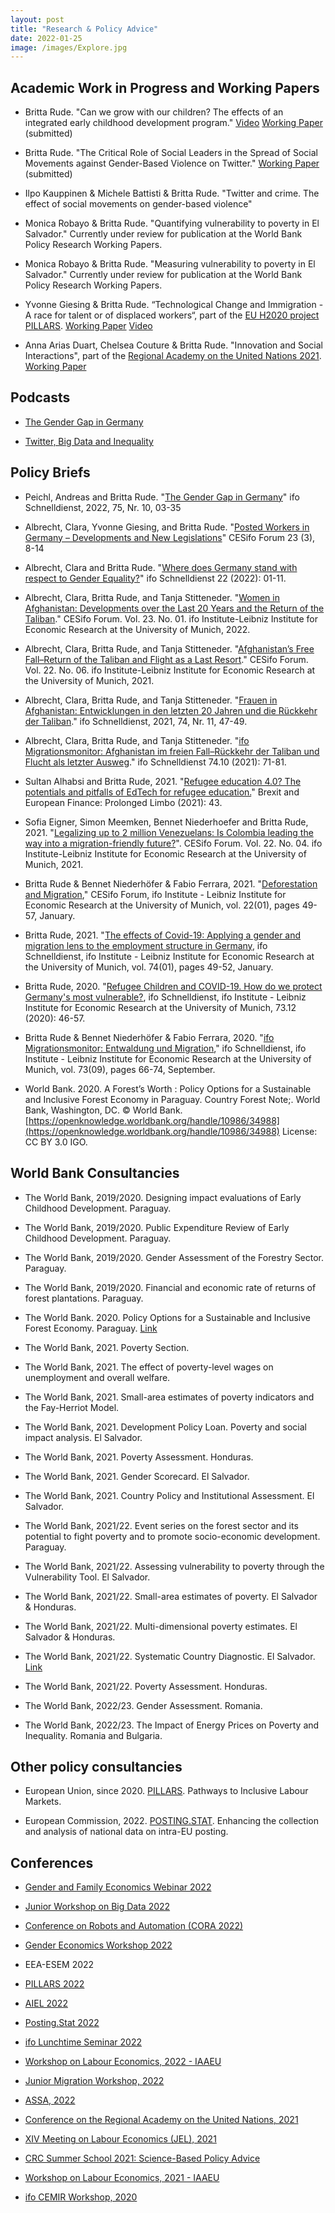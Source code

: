 ```yaml
---
layout: post
title: "Research & Policy Advice"
date: 2022-01-25
image: /images/Explore.jpg
---
```


## Academic Work in Progress and Working Papers

- Britta Rude. "Can we grow with our children? The effects of an integrated early childhood development program." [Video](https://www.youtube.com/watch?v=SXlIEZ14MZk) [Working Paper](https://www.ifo.de/publikationen/2022/working-paper/middle-run-impacts-comprehensive-early-childhood-interventions) (submitted)

- Britta Rude. "The Critical Role of Social Leaders in the Spread of Social Movements against Gender-Based Violence on Twitter." [Working Paper](https://www.ifo.de/publikationen/2022/working-paper/critical-role-social-leaders-spread-social-movements-against) (submitted)

- Ilpo Kauppinen & Michele Battisti & Britta Rude. "Twitter and crime. The effect of social movements on gender-based violence"

- Monica Robayo & Britta Rude. "Quantifying vulnerability to poverty in El Salvador." Currently under review for publication at the World Bank Policy Research Working Papers.

- Monica Robayo & Britta Rude. "Measuring vulnerability to poverty in El Salvador." Currently under review for publication at the World Bank Policy Research Working Papers.

- Yvonne Giesing & Britta Rude. “Technological Change and Immigration - A race for talent or of displaced workers“, part of the [EU H2020 project PILLARS](https://www.h2020-pillars.eu/). [Working Paper](https://www.aeaweb.org/conference/2022/preliminary/2141?q=eNo1jEEKgCAURK8Ss3ZRizaeowuIfVQwFb8UXCLePaPavTczTAMTs4thq4kg26-QWNAFFHPUQyBQKB-DCmkboo_GaeVcJ21VMDTaXdVv5g566XR0PZc5pRGsM3q_AQyJIzo,) [Video](https://www.aeaweb.org/conference/2022/aea-session-recordings/player?meetingId=924&recordingId=1558&VideoSearch%5Bpage%5D=7)

- Anna Arias Duart, Chelsea Couture & Britta Rude. "Innovation and Social Interactions", part of the [Regional Academy on the United Nations 2021](http://www.ra-un.org/).
 [Working Paper](http://www.ra-un.org/2021-papers.html)
 
 
 ## Podcasts
 
 - [The Gender Gap in Germany](https://www.ifo.de/podcast-gleichstellung)

- [Twitter, Big Data and Inequality](https://datenaffaire.com/2022/04/13/episode-43-2/)

## Policy Briefs

- Peichl, Andreas and Britta Rude. "[The Gender Gap in Germany](https://www.ifo.de/publikationen/2022/aufsatz-zeitschrift/wie-gross-ist-der-gender-gap-anspruch)" ifo Schnelldienst, 2022, 75, Nr. 10, 03-35

- Albrecht, Clara, Yvonne Giesing, and Britta Rude. "[Posted Workers in Germany – Developments and New Legislations](https://www.cesifo.org/de/publikationen/2022/aufsatz-zeitschrift/posted-workers-germany-developments-and-new-legislations)" CESifo Forum 23 (3), 8-14

- Albrecht, Clara and Britta Rude. "[Where does Germany stand with respect to Gender Equality?](https://www.ifo.de/publikationen/2022/aufsatz-zeitschrift/wo-steht-deutschland-2022-bei-der-gleichstellung-der)" ifo Schnelldienst 22 (2022): 01-11.  

- Albrecht, Clara, Britta Rude, and Tanja Stitteneder. "[Women in Afghanistan: Developments over the Last 20 Years and the Return of the Taliban](https://www.ifo.de/en/publikationen/2021/article-journal/women-afghanistan-developments-over-past-20-years-and-return)." CESifo Forum. Vol. 23. No. 01. ifo Institute-Leibniz Institute for Economic Research at the University of Munich, 2022.

- Albrecht, Clara, Britta Rude, and Tanja Stitteneder. "[Afghanistan’s Free Fall–Return of the Taliban and Flight as a Last Resort](https://www.cesifo.org/en/publikationen/2021/article-journal/afghanistans-free-fall-return-taliban-and-flight-last-resort)." CESifo Forum. Vol. 22. No. 06. ifo Institute-Leibniz Institute for Economic Research at the University of Munich, 2021.

- Albrecht, Clara, Britta Rude, and Tanja Stitteneder. "[Frauen in Afghanistan: Entwicklungen in den letzten 20 Jahren und die Rückkehr der Taliban](https://www.ifo.de/publikationen/2021/aufsatz-zeitschrift/frauen-afghanistan-entwicklungen-den-letzten-20-jahren-und)." ifo Schnelldienst, 2021, 74, Nr. 11, 47-49.

- Albrecht, Clara, Britta Rude, and Tanja Stitteneder. "[ifo Migrationsmonitor: Afghanistan im freien Fall–Rückkehr der Taliban und Flucht als letzter Ausweg](https://www.ifo.de/publikationen/2021/aufsatz-zeitschrift/ifo-migrationsmonitor-afghanistan-im-freien-fall-rueckkehr)." ifo Schnelldienst 74.10 (2021): 71-81.

- Sultan Alhabsi and Britta Rude, 2021. "[Refugee education 4.0? The potentials and pitfalls of EdTech for refugee education.](https://www.cesifo.org/DocDL/CESifo-Forum-2021-5-alhabsi-rude-edtech-refugee-september.pdf)" Brexit and European Finance: Prolonged Limbo (2021): 43.  

- Sofia Eigner, Simon Meemken, Bennet Niederhoefer and Britta Rude, 2021. "[Legalizing up to 2 million Venezuelans: Is Colombia leading the way into a migration-friendly future?](https://www.cesifo.org/de/publikationen/2021/aufsatz-zeitschrift/legalizing-2-million-venezuelans-colombia-leading-way-more)". CESifo Forum. Vol. 22. No. 04. ifo Institute-Leibniz Institute for Economic Research at the University of Munich, 2021. 

- Britta Rude & Bennet Niederhöfer & Fabio Ferrara, 2021. "[Deforestation and Migration](https://ideas.repec.org/a/ces/ifofor/v22y2021i01p49-57.html)," CESifo Forum, ifo Institute - Leibniz Institute for Economic Research at the University of Munich, vol. 22(01), pages 49-57, January.

- Britta Rude, 2021. "[The effects of Covid-19: Applying a gender and migration lens to the employment structure in Germany](https://ideas.repec.org/a/ces/ifosdt/v74y2021i01p49-52.html), ifo Schnelldienst, ifo Institute - Leibniz Institute for Economic Research at the University of Munich, vol. 74(01), pages 49-52, January.

- Britta Rude, 2020. "[Refugee Children and COVID-19. How do we protect Germany's most vulnerable?](https://www.ifo.de/publikationen/2020/aufsatz-zeitschrift/gefluechtete-kinder-und-covid-19-corona-als-brennglas), ifo Schnelldienst, ifo Institute - Leibniz Institute for Economic Research at the University of Munich, 73.12 (2020): 46-57.

- Britta Rude & Bennet Niederhöfer & Fabio Ferrara, 2020. "[ifo Migrationsmonitor: Entwaldung und Migration](https://ideas.repec.org/a/ces/ifosdt/v73y2020i09p66-74.html)," ifo Schnelldienst, ifo Institute - Leibniz Institute for Economic Research at the University of Munich, vol. 73(09), pages 66-74, September.

- World Bank. 2020. A Forest’s Worth : Policy Options for a Sustainable and Inclusive Forest Economy in Paraguay. Country Forest Note;. World Bank, Washington, DC. © World Bank. [https://openknowledge.worldbank.org/handle/10986/34988](https://openknowledge.worldbank.org/handle/10986/34988) License: CC BY 3.0 IGO.

## World Bank Consultancies

- The World Bank, 2019/2020. Designing impact evaluations of Early Childhood Development. Paraguay.

- The World Bank, 2019/2020. Public Expenditure Review of Early Childhood Development. Paraguay. 

- The World Bank, 2019/2020. Gender Assessment of the Forestry Sector. Paraguay. 

- The World Bank, 2019/2020. Financial and economic rate of returns of forest plantations. Paraguay.

- The World Bank. 2020. Policy Options for a Sustainable and Inclusive Forest Economy. Paraguay. [Link](https://openknowledge.worldbank.org/handle/10986/34988) 

- The World Bank, 2021. Poverty Section. 

- The World Bank, 2021. The effect of poverty-level wages on unemployment and overall welfare. 

- The World Bank, 2021. Small-area estimates of poverty indicators and the Fay-Herriot Model.

- The World Bank, 2021. Development Policy Loan. Poverty and social impact analysis. El Salvador. 

- The World Bank, 2021. Poverty Assessment. Honduras. 

- The World Bank, 2021. Gender Scorecard. El Salvador. 

- The World Bank, 2021. Country Policy and Institutional Assessment. El Salvador. 

- The World Bank, 2021/22. Event series on the forest sector and its potential to fight poverty and to promote socio-economic development. Paraguay. 

- The World Bank, 2021/22. Assessing vulnerability to poverty through the Vulnerability Tool. El Salvador. 

- The World Bank, 2021/22. Small-area estimates of poverty. El Salvador & Honduras.

- The World Bank, 2021/22. Multi-dimensional poverty estimates. El Salvador & Honduras. 

- The World Bank, 2021/22. Systematic Country Diagnostic. El Salvador. [Link](https://openknowledge.worldbank.org/handle/10986/37269)

- The World Bank, 2021/22. Poverty Assessment. Honduras.

- The World Bank, 2022/23. Gender Assessment. Romania.

- The World Bank, 2022/23. The Impact of Energy Prices on Poverty and Inequality. Romania and Bulgaria.

## Other policy consultancies

- European Union, since 2020. [PILLARS](https://www.h2020-pillars.eu/). Pathways to Inclusive Labour Markets. 

- European Commission, 2022. [POSTING.STAT](https://hiva.kuleuven.be/en/news/newsitems/posting-stat-enhancing-collection-and-analysis-national-data-on-intra-eu-posting). Enhancing the collection and analysis of national data on intra-EU posting.

## Conferences

- [Gender and Family Economics Webinar 2022](https://www.gefam.com.br/)

- [Junior Workshop on Big Data 2022](https://www.cesifo.org/en/event/2022-10-20/cesifoifo-junior-workshop-big-data)

- [Conference on Robots and Automation (CORA 2022)](https://www.wiwi.uni-frankfurt.de/abteilungen/eq/professoren/klump/cora-2022-conference.html)

- [Gender Economics Workshop 2022](https://www.jfki.fu-berlin.de/faculty/economics/dates/2nd-Berlin-Workshop.html)

- EEA-ESEM 2022

- [PILLARS 2022](https://www.h2020-pillars.eu/interim_conference)

- [AIEL 2022](https://www.ai-econlab.com/)

- [Posting.Stat 2022](https://hiva.kuleuven.be/en/news/docs/ZKD9978_POSTING_STAT_Closing_conference_20_May_2022_programme_and_registration)

- [ifo Lunchtime Seminar 2022](https://www.ifo.de/veranstaltungen/ifo-lunchtime-seminare)

- [Workshop on Labour Economics, 2022 - IAAEU](https://www.iaaeg.de/index.php?option=com_content&view=article&id=262&lang=de)

- [Junior Migration Workshop, 2022](https://sites.google.com/view/the-economics-of-migration/past-presentations)

- [ASSA, 2022](https://www.aeaweb.org/conference/2022/preliminary/2141?q=eNo1jEEKgCAURK8Ss3ZRizaeowuIfVQwFb8UXCLePaPavTczTAMTs4thq4kg26-QWNAFFHPUQyBQKB-DCmkboo_GaeVcJ21VMDTaXdVv5g566XR0PZc5pRGsM3q_AQyJIzo,)

- [Conference on the Regional Academy on the United Nations, 2021](http://www.ra-un.org/)

- [XIV Meeting on Labour Economics (JEL), 2021](https://editorialexpress.com/conference/JEL2021/program/JEL2021.html#15)

- [CRC Summer School 2021: Science-Based Policy Advice](https://berlin-econ.de/event/crc-summer-school-2021-science-based-policy-advice)

- [Workshop on Labour Economics, 2021 - IAAEU](https://www.iaaeg.de/en/economic-team/events/archive/27-oekonomische-abteilung/veranstaltungen/624-workshop-on-labour-economics-2021-english#home)

- [ifo CEMIR Workshop, 2020](https://www.ifo.de/en/event/ifo-cemir-seminars) 

 
